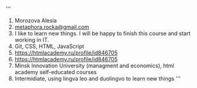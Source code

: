 '''
1. Morozova Alesia
2. metaphora.rocka@gmail.com
3. I like to learn new things. I will be happy to finish this course and start working in IT.
4. Git, CSS, HTML, JavaScript
5. https://htmlacademy.ru/profile/id846705
6. https://htmlacademy.ru/profile/id846705
7. Minsk Innovation University (managment and economics), html academy self-educated courses
8. Intermidiate, using lingva leo and duolingvo to learn new things
'''
